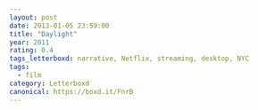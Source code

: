 ```yaml
---
layout: post 
date: 2013-01-05 23:59:00
title: "Daylight"
year: 2011
rating: 0.4
tags_letterboxd: narrative, Netflix, streaming, desktop, NYC
tags:
  - film
category: Letterboxd
canonical: https://boxd.it/FnrB
---
```

